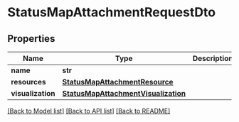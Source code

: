 # StatusMapAttachmentRequestDto

## Properties
Name | Type | Description | Notes
------------ | ------------- | ------------- | -------------
**name** | **str** |  | 
**resources** | [**StatusMapAttachmentResource**](StatusMapAttachmentResource.md) |  | [optional] 
**visualization** | [**StatusMapAttachmentVisualization**](StatusMapAttachmentVisualization.md) |  | [optional] 

[[Back to Model list]](../README.md#documentation-for-models) [[Back to API list]](../README.md#documentation-for-api-endpoints) [[Back to README]](../README.md)


